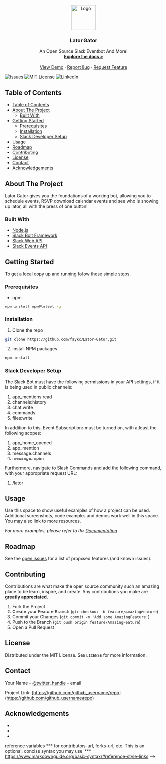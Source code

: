 <!-- PROJECT LOGO -->
<br />
<p align="center">
  <a href="https://github.com/github_username/repo">
    <img src="images/logo.png" alt="Logo" width="80" height="80">
  </a>

  <h3 align="center">Lator Gator</h3>

  <p align="center">
    An Open Source Slack Eventbot And More! 
    <br />
    <a href="https://github.com/faykc/Lator-Gator"><strong>Explore the docs »</strong></a>
    <br />
    <br />
    <a href="https://github.com/faykc/Lator-Gator">View Demo</a>
    ·
    <a href="https://github.com/faykc/Lator-Gator/issues">Report Bug</a>
    ·
    <a href="https://github.com/faykc/Lator-Gator/issues">Request Feature</a>
  </p>
</p>

[![Issues][issues-shield]][issues-url]
[![MIT License][license-shield]][license-url]
[![LinkedIn][linkedin-shield]][linkedin-url]


<!-- TABLE OF CONTENTS -->
## Table of Contents

- [Table of Contents](#table-of-contents)
- [About The Project](#about-the-project)
  - [Built With](#built-with)
- [Getting Started](#getting-started)
  - [Prerequisites](#prerequisites)
  - [Installation](#installation)
  - [Slack Developer Setup](#slack-developer-setup)
- [Usage](#usage)
- [Roadmap](#roadmap)
- [Contributing](#contributing)
- [License](#license)
- [Contact](#contact)
- [Acknowledgements](#acknowledgements)



<!-- ABOUT THE PROJECT -->
## About The Project

Lator Gator gives you the foundations of a working bot, allowing you to schedule events, RSVP download calendar events and see who is showing up lator, all with the press of one button!


### Built With

* [Node.js](https://nodejs.org/en/)
* [Slack Bolt Framework](https://github.com/slackapi/bolt)
* [Slack Web API](https://api.slack.com/web)
* [Slack Events API](https://api.slack.com/events)


<!-- GETTING STARTED -->
## Getting Started

To get a local copy up and running follow these simple steps.

### Prerequisites
* npm
```sh
npm install npm@latest -g
```

### Installation
 
1. Clone the repo
```sh
git clone https://github.com/faykc/Lator-Gator.git
```
2. Install NPM packages
```sh
npm install
```

### Slack Developer Setup
The Slack Bot must have the following permissions in your API settings, if it is being used in public channels:
1. app_mentions:read
2. channels:history
3. chat:write
4. commands
5. files:write

In addition to this, Event Subscriptions must be turned on, with atleast the following scopes:
1. app_home_opened
2. app_mention
3. message.channels
4. message.mpim

Furthermore, navigate to Slash Commands and add the following command, with your appropriate request URL:
1. /lator


<!-- USAGE EXAMPLES -->
## Usage

Use this space to show useful examples of how a project can be used. Additional screenshots, code examples and demos work well in this space. You may also link to more resources.

_For more examples, please refer to the [Documentation](https://example.com)_



<!-- ROADMAP -->
## Roadmap

See the [open issues](https://github.com/github_username/repo/issues) for a list of proposed features (and known issues).



<!-- CONTRIBUTING -->
## Contributing

Contributions are what make the open source community such an amazing place to be learn, inspire, and create. Any contributions you make are **greatly appreciated**.

1. Fork the Project
2. Create your Feature Branch (`git checkout -b feature/AmazingFeature`)
3. Commit your Changes (`git commit -m 'Add some AmazingFeature'`)
4. Push to the Branch (`git push origin feature/AmazingFeature`)
5. Open a Pull Request



<!-- LICENSE -->
## License

Distributed under the MIT License. See `LICENSE` for more information.



<!-- CONTACT -->
## Contact

Your Name - [@twitter_handle](https://twitter.com/twitter_handle) - email

Project Link: [https://github.com/github_username/repo](https://github.com/github_username/repo)



<!-- ACKNOWLEDGEMENTS -->
## Acknowledgements

* []()
* []()
* []()





<!-- MARKDOWN LINKS & IMAGES -->
<!-- https://www.markdownguide.org/basic-syntax/#reference-style-links -->
[contributors-shield]: https://img.shields.io/github/contributors/othneildrew/Best-README-Template.svg?style=flat-square
[contributors-url]: https://github.com/othneildrew/Best-README-Template/graphs/contributors
[forks-shield]: https://img.shields.io/github/forks/othneildrew/Best-README-Template.svg?style=flat-square
[forks-url]: https://github.com/othneildrew/Best-README-Template/network/members
[stars-shield]: https://img.shields.io/github/stars/othneildrew/Best-README-Template.svg?style=flat-square
[stars-url]: https://github.com/othneildrew/Best-README-Template/stargazers
[issues-shield]: https://img.shields.io/github/issues/othneildrew/Best-README-Template.svg?style=flat-square
[issues-url]: https://github.com/othneildrew/Best-README-Template/issues
[license-shield]: https://img.shields.io/github/license/othneildrew/Best-README-Template.svg?style=flat-square
[license-url]: https://github.com/othneildrew/Best-README-Template/blob/master/LICENSE.txt
[linkedin-shield]: https://img.shields.io/badge/-LinkedIn-black.svg?style=flat-square&logo=linkedin&colorB=555
[linkedin-url]: https://linkedin.com/in/othneildrew
[product-screenshot]: images/screenshot.png
reference variables
*** for contributors-url, forks-url, etc. This is an optional, concise syntax you may use.
*** https://www.markdownguide.org/basic-syntax/#reference-style-links
-->


